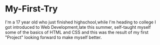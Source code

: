 # My-First-Try
I'm a 17 year old who just finished highschool,while I'm heading to college I got introduced to Web Development,late this summer, self-taught myself some of the basics of HTML and CSS and this was the result of my first "Project" looking forward to make myself better.
